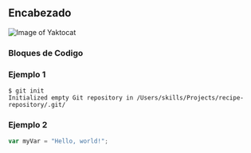 ## Encabezado

![Image of Yaktocat](https://octodex.github.com/images/yaktocat.png)

### Bloques de Codigo


### Ejemplo 1

```
$ git init
Initialized empty Git repository in /Users/skills/Projects/recipe-repository/.git/
```

### Ejemplo 2

``` javascript
var myVar = "Hello, world!";
```

